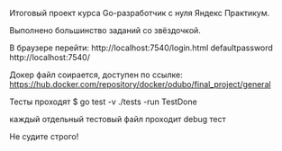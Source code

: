 Итоговый проект курса Go-разработчик с нуля Яндекс Практикум.

Выполнено большинство заданий со звёздочкой.

В браузере перейти:
  http://localhost:7540/login.html   defaultpassword
  http://localhost:7540/
  
Докер файл соирается, доступен по ссылке:
  https://hub.docker.com/repository/docker/odubo/final_project/general

  Тесты проходят $ go test -v ./tests -run TestDone
 
 каждый отдельный тестовый файл проходит debug тест

Не судите строго!
